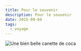 ```yaml
---
title: Pour le souvenir
description: Pour le souvenir
date: 2015-09-04
tags:
  - voyage
---
```


![Une bien belle canette de coca](/img/jpg/tmp_22592-img_20150904_1317211756176942.jpg "Une bien belle canette de coca")